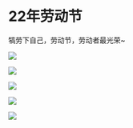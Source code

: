 # 22年劳动节

犒劳下自己，劳动节，劳动者最光荣~

![](https://0.z.wiki/images/20220502/4d23a8bd7be64133a8ee36b673709ad1.png?x-oss-process=style/z.wiki)


![](https://1.z.wiki/images/20220503/936e5f71f29b42e38d0b5bc9a2bec35d.png?x-oss-process=style/z.wiki)

![](https://2.z.wiki/images/20220503/e6eb17b26c01431388f4a58a93618580.png?x-oss-process=style/z.wiki)

![](https://3.z.wiki/images/20220503/8476f77fb47448a8bfe151431ccc044d.png?x-oss-process=style/z.wiki)

![](https://4.z.wiki/images/20220503/31b3eb689d6d4a9a84e7e9e028b264e1.png?x-oss-process=style/z.wiki)
